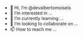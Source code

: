 - 👋 Hi, I’m @devalbertomoiseis
- 👀 I’m interested in ...
- 🌱 I’m currently learning ...
- 💞️ I’m looking to collaborate on ...
- 📫 How to reach me ...

<!---
devalbertomoiseis/devalbertomoiseis is a ✨ special ✨ repository because its `README.md` (this file) appears on your GitHub profile.
You can click the Preview link to take a look at your changes.
--->
